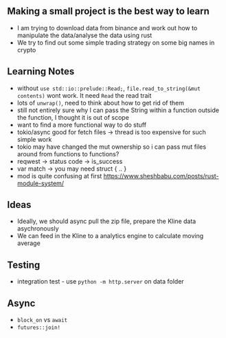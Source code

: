 ## Making a small project is the best way to learn
- I am trying to download data from binance and work out how to manipulate the data/analyse the data using rust
- We try to find out some simple trading strategy on some big names in crypto

## Learning Notes
- without `use std::io::prelude::Read;`, `file.read_to_string(&mut contents)` wont work. It need `Read` the read trait
- lots of `unwrap()`, need to think about how to get rid of them
- still not entirely sure why I can pass the String within a function outside the function, I thought it is out of scope
- want to find a more functional way to do stuff
- tokio/async good for fetch files -> thread is too expensive for such simple work
- tokio may have changed the mut ownership so i can pass mut files around from functions to functions?
- reqwest -> status code  -> is_success
- var match -> you may need struct { .. }
- mod is quite confusing at first https://www.sheshbabu.com/posts/rust-module-system/

## Ideas
- Ideally, we should async pull the zip file, prepare the Kline data asychronously
- We can feed in the Kline to a analytics engine to calculate moving average


## Testing
- integration test - use `python -m http.server` on data folder


## Async
- `block_on` vs `await`
- `futures::join!`